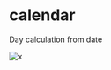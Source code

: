 # calendar
Day calculation from date


![x](https://www.gradecalculator.tech/wp-content/uploads/2019/12/Date-Calculator.jpg)
